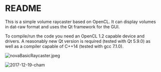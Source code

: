 # README #

This is a simple volume raycaster based on OpenCL.
It can display volumes in dat-raw format and uses the Qt framework for the GUI. 

To compile/run the code you need an OpenCL 1.2 capable device and drivers.
A reasonably new Qt version is required (tested with Qt 5.9.0) as well as a compiler capable of C++14 (tested with gcc 7.1.0).

![novaBasicRaycaster.jpeg](https://bitbucket.org/repo/8zXkR4o/images/220208695-novaBasicRaycaster.jpeg)

![2017-12-19-cham](https://bytebucket.org/theVall/basicvolumeraycaster/raw/b29bb112fdde3784923e22f35ef56d7d9408b6f6/screenshots/2017-12-19-cham.png)

